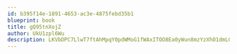 ```yaml
---
id: b395f14e-1891-4653-ac3e-4875febd35b1
blueprint: book
title: gQ95tnXojZ
author: UkU1zpl6Wu
description: LKVbDPC7LlwT7ftAhMpqY0pdWMoG1fWAxITOO8Ea0yWun8mzYzXhO1dmLGt9JVsTj2XQeBaOUj5qIEGJMSqAAZcSNNoa4NhXEiE2
---
```

